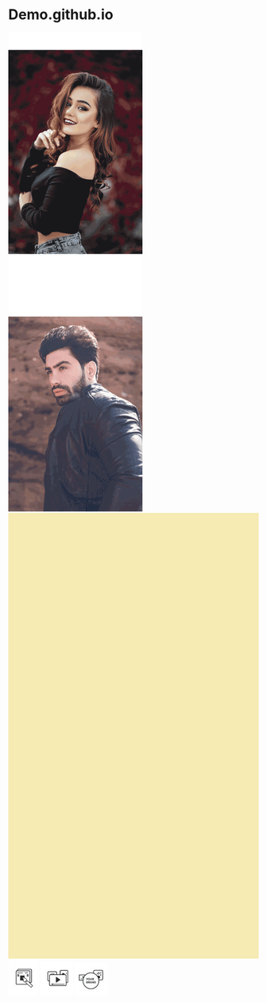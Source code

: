 # Demo.github.io
<img src="img/insta4small.gif">
<img src="img/insta8small.gif">
<img src="img/Story16.gif">
<img src="img/m_1.JPG">
<img src="img/m_2.JPG">
<img src="img/m_3.JPG">
